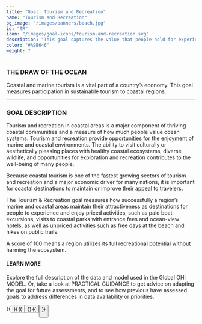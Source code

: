 ```yaml
---
title: "Goal: Tourism and Recreation"
name: "Tourism and Recreation"
bg_image: "/images/banners/beach.jpg"
id: "TR"
icon: "/images/goal-icons/tourism-and-recreation.svg"
description: "This goal captures the value that people hold for experiencing and enjoying coastal areas. A score of 100 means a region utilizes its full recreational potential without harming the ecosystem."
color: "#A9B646"
weight: 7
---
```

### THE DRAW OF THE OCEAN
Coastal and marine tourism is a vital part of a country’s economy. This goal measures participation in sustainable tourism to coastal regions. 

----

### GOAL DESCRIPTION

Tourism and recreation in coastal areas is a major component of thriving coastal communities and a measure of how much people value ocean systems. Tourism and recreation provide opportunities for the enjoyment of marine and coastal environments.  The ability to visit culturally or aesthetically pleasing places with healthy coastal ecosystems, diverse wildlife, and opportunities for exploration and recreation contributes to the well-being of many people. 

Because coastal tourism is one of the fastest growing sectors of tourism and recreation and a major economic driver for many nations, it is important for coastal destinations to maintain or improve their appeal to travelers.

The Tourism & Recreation goal measures how successfully a region’s marine and coastal areas maintain their attractiveness as destinations for people to experience and enjoy priced activities, such as paid boat excursions, visits to coastal parks with entrance fees and ocean-view hotels, as well as unpriced activities such as free days at the beach and hikes on public trails.  

A score of 100 means a region utilizes its full recreational potential without harming the ecosystem.

#### LEARN MORE
Explore the full description of the data and model used in the Global OHI MODEL. Or, take a look at PRACTICAL GUIDANCE to get advice on adapting the goal for future assessments, and to see how previous have assessed goals to address differences in data availability or priorities.


{{<button text="OHI Model" link="https://ohi-science.org/ohiprep_v2020/globalprep/methods_doc/v2020/Supplement.html#610_tourism_and_recreation" icon="/images/misc/microscope-icon.svg" >}}
{{<button text="Practical Guidance" link="/guidance/tourism-and-recreation" icon="/images/misc/directions-icon.svg" >}}
{{<button text="Download Infographic" link=images/infographs/TR.png icon="images/goal-icons/tourism-and-recreation.svg" >}}